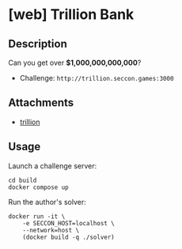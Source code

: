 # [web] Trillion Bank

## Description

Can you get over **$1,000,000,000,000**?

- Challenge: `http://trillion.seccon.games:3000`

## Attachments

- [trillion](files)

## Usage

Launch a challenge server:

```
cd build
docker compose up
```

Run the author's solver:
```
docker run -it \
    -e SECCON_HOST=localhost \
    --network=host \
    (docker build -q ./solver)
```
